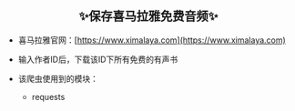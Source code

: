 ## <center>✨保存喜马拉雅免费音频✨</center>
 - 喜马拉雅官网：[https://www.ximalaya.com](https://www.ximalaya.com)

 - 输入作者ID后，下载该ID下所有免费的有声书

 - 该爬虫使用到的模块：
	 - requests
